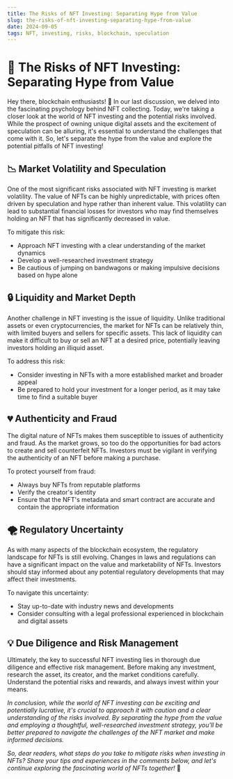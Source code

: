 ```yaml
---
title: The Risks of NFT Investing: Separating Hype from Value
slug: the-risks-of-nft-investing-separating-hype-from-value
date: 2024-09-05
tags: NFT, investing, risks, blockchain, speculation
---
```


# 🚨 The Risks of NFT Investing: Separating Hype from Value

Hey there, blockchain enthusiasts! 🚀 In our last discussion, we delved into the fascinating psychology behind NFT collecting. Today, we're taking a closer look at the world of NFT investing and the potential risks involved. While the prospect of owning unique digital assets and the excitement of speculation can be alluring, it's essential to understand the challenges that come with it. So, let's separate the hype from the value and explore the potential pitfalls of NFT investing!

## 📉 Market Volatility and Speculation

One of the most significant risks associated with NFT investing is market volatility. The value of NFTs can be highly unpredictable, with prices often driven by speculation and hype rather than inherent value. This volatility can lead to substantial financial losses for investors who may find themselves holding an NFT that has significantly decreased in value.

To mitigate this risk:
- Approach NFT investing with a clear understanding of the market dynamics
- Develop a well-researched investment strategy
- Be cautious of jumping on bandwagons or making impulsive decisions based on hype alone

## 🔒 Liquidity and Market Depth

Another challenge in NFT investing is the issue of liquidity. Unlike traditional assets or even cryptocurrencies, the market for NFTs can be relatively thin, with limited buyers and sellers for specific assets. This lack of liquidity can make it difficult to buy or sell an NFT at a desired price, potentially leaving investors holding an illiquid asset.

To address this risk:
- Consider investing in NFTs with a more established market and broader appeal
- Be prepared to hold your investment for a longer period, as it may take time to find a suitable buyer

## 💔 Authenticity and Fraud

The digital nature of NFTs makes them susceptible to issues of authenticity and fraud. As the market grows, so too do the opportunities for bad actors to create and sell counterfeit NFTs. Investors must be vigilant in verifying the authenticity of an NFT before making a purchase.

To protect yourself from fraud:
- Always buy NFTs from reputable platforms
- Verify the creator's identity
- Ensure that the NFT's metadata and smart contract are accurate and contain the appropriate information

## 🌪️ Regulatory Uncertainty

As with many aspects of the blockchain ecosystem, the regulatory landscape for NFTs is still evolving. Changes in laws and regulations can have a significant impact on the value and marketability of NFTs. Investors should stay informed about any potential regulatory developments that may affect their investments.

To navigate this uncertainty:
- Stay up-to-date with industry news and developments
- Consider consulting with a legal professional experienced in blockchain and digital assets

## 💡 Due Diligence and Risk Management

Ultimately, the key to successful NFT investing lies in thorough due diligence and effective risk management. Before making any investment, research the asset, its creator, and the market conditions carefully. Understand the potential risks and rewards, and always invest within your means.

*In conclusion, while the world of NFT investing can be exciting and potentially lucrative, it's crucial to approach it with caution and a clear understanding of the risks involved. By separating the hype from the value and employing a thoughtful, well-researched investment strategy, you'll be better prepared to navigate the challenges of the NFT market and make informed decisions.*

*So, dear readers, what steps do you take to mitigate risks when investing in NFTs? Share your tips and experiences in the comments below, and let's continue exploring the fascinating world of NFTs together!* 🌠
